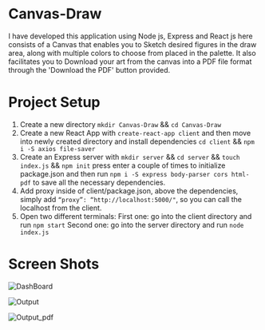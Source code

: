 # Canvas-Draw
I have developed this application using Node js, Express and React js here consists of a Canvas that enables you to Sketch desired figures  in the draw area, along with multiple colors to choose from placed in the palette. It also facilitates you to Download your art from the canvas into a PDF file format through the 'Download the PDF' button provided.

# Project Setup
1. Create a new directory `mkdir Canvas-Draw` && `cd Canvas-Draw`
2. Create a new React App with `create-react-app client` and then move into newly created directory and install dependencies `cd client` && `npm i -S axios file-saver`
3. Create an Express server with `mkdir server` && `cd server` && `touch index.js` && `npm init` press enter a couple of times to initialize package.json and then run `npm i -S express body-parser cors html-pdf` to save all the necessary dependencies.
4. Add proxy inside of client/package.json, above the dependencies, simply add `“proxy”: “http://localhost:5000/"`, so you can call the localhost from the client.
5. Open two different terminals: First one: go into the client directory and run `npm start` Second one: go into the server directory and run `node index.js`

# Screen Shots
![DashBoard](https://user-images.githubusercontent.com/82012814/145703321-21ff539d-68b3-48cc-b140-1443a629191e.png)

![Output](https://user-images.githubusercontent.com/82012814/145703325-9f4d360a-340f-443b-989e-e8b7567ba7fa.png)

![Output_pdf](https://user-images.githubusercontent.com/82012814/145724404-8563f5cb-769b-4df4-8957-cc8d5b6db182.png)
